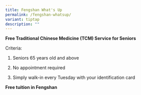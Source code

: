 ```yaml
---
title: Fengshan What's Up
permalink: /fengshan-whatsup/
variant: tiptap
description: ""
---
```

<p><strong>Free Traditional Chinese Medicine (TCM) Service for Seniors</strong>
</p>
<p></p>
<p>Criteria:</p>
<ol data-tight="true" class="tight">
<li>
<p>Seniors 65 years old and above</p>
</li>
<li>
<p>No appointment required</p>
</li>
<li>
<p>Simply walk-in every Tuesday with your identification card</p>
</li>
</ol>
<p></p>
<p><strong>Free tuition in Fengshan</strong>
</p>
<p></p>
<p></p>
